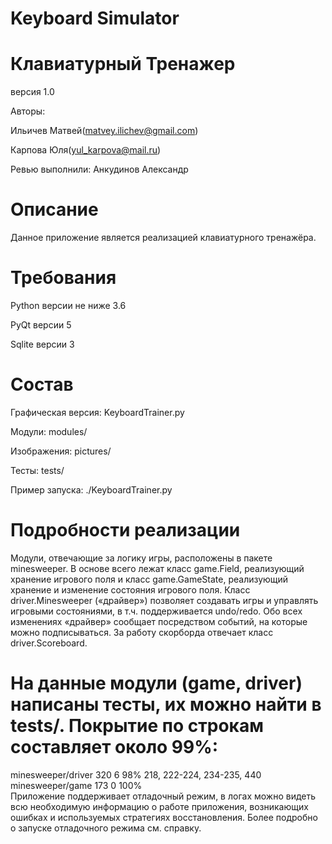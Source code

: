 # Keyboard Simulator
# Клавиатурный Тренажер
версия 1.0

Aвторы:

Ильичев Матвей(matvey.ilichev@gmail.com)

Карпова Юля(yul_karpova@mail.ru)

Ревью выполнили: Анкудинов Александр

# Описание
Данное приложение является реализацией клавиатурного тренажёра.

# Требования

Python версии не ниже 3.6

PyQt версии 5

Sqlite версии 3

# Состав

Графическая версия: KeyboardTrainer.py

Модули: modules/

Изображения: pictures/

Тесты: tests/

Пример запуска: ./KeyboardTrainer.py

# Подробности реализации

Модули, отвечающие за логику игры, расположены в пакете minesweeper. В основе всего лежат класс game.Field, реализующий хранение игрового поля и класс game.GameState, реализующий хранение и изменение состояния игрового поля. Класс driver.Minesweeper («драйвер») позволяет создавать игры и управлять игровыми состояниями, в т.ч. поддерживается undo/redo. Обо всех изменениях «драйвер» сообщает посредством событий, на которые можно подписываться. За работу скорборда отвечает класс driver.Scoreboard.

# На данные модули (game, driver) написаны тесты, их можно найти в tests/. Покрытие по строкам составляет около 99%:

minesweeper/driver       320      6    98%   218, 222-224, 234-235, 440
minesweeper/game         173      0   100%   
Приложение поддерживает отладочный режим, в логах можно видеть всю необходимую информацию о работе приложения, возникающих ошибках и используемых стратегиях восстановления. Более подробно о запуске отладочного режима см. справку.
